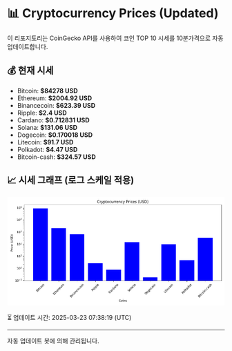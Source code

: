 
# 📊 Cryptocurrency Prices (Updated)

이 리포지토리는 CoinGecko API를 사용하여 코인 TOP 10 시세를 10분가격으로 자동 업데이트합니다.

## 💰 현재 시세
- Bitcoin: **$84278 USD**
- Ethereum: **$2004.92 USD**
- Binancecoin: **$623.39 USD**
- Ripple: **$2.4 USD**
- Cardano: **$0.712831 USD**
- Solana: **$131.06 USD**
- Dogecoin: **$0.170018 USD**
- Litecoin: **$91.7 USD**
- Polkadot: **$4.47 USD**
- Bitcoin-cash: **$324.57 USD**

## 📈 시세 그래프 (로그 스케일 적용)
![Crypto Prices](crypto_prices.png)

⏳ 업데이트 시간: 2025-03-23 07:38:19 (UTC)

---
자동 업데이트 봇에 의해 관리됩니다.
